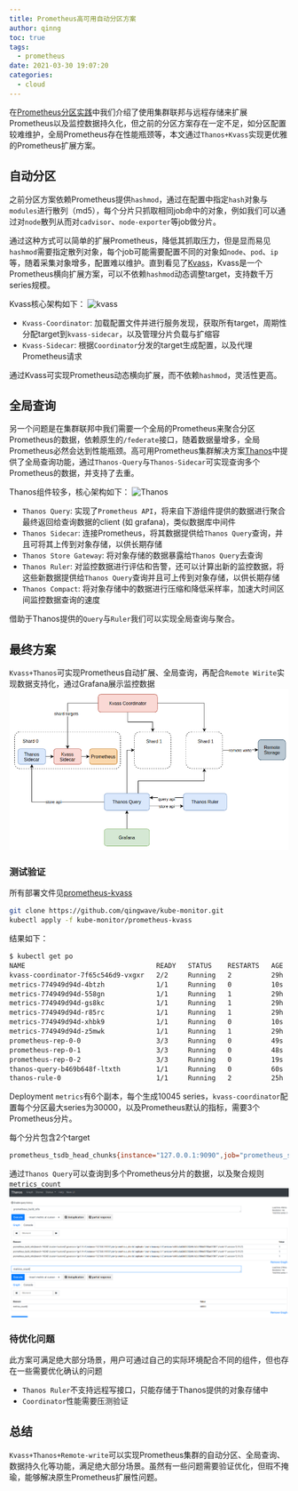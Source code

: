 ```yaml
---
title: Prometheus高可用自动分区方案
author: qinng
toc: true
tags:
  - prometheus
date: 2021-03-30 19:07:20
categories:
  - cloud
---
```


在[Prometheus分区实践](/prometheus-federation)中我们介绍了使用集群联邦与远程存储来扩展Prometheus以及监控数据持久化，但之前的分区方案存在一定不足，如分区配置较难维护，全局Prometheus存在性能瓶颈等，本文通过`Thanos+Kvass`实现更优雅的Prometheus扩展方案。

## 自动分区
之前分区方案依赖Prometheus提供`hashmod`，通过在配置中指定`hash`对象与`modules`进行散列（md5），每个分片只抓取相同job命中的对象，例如我们可以通过对`node`散列从而对`cadvisor`、`node-exporter`等job做分片。

通过这种方式可以简单的扩展Prometheus，降低其抓取压力，但是显而易见`hashmod`需要指定散列对象，每个job可能需要配置不同的对象如`node`、`pod`、`ip`等，随着采集对象增多，配置难以维护。直到看见了[Kvass](https://github.com/tkestack/kvass)，Kvass是一个Prometheus横向扩展方案，可以不依赖`hashmod`动态调整target，支持数千万series规模。

Kvass核心架构如下：
![kvass](https://github.com/tkestack/kvass/raw/master/README.assets/image-20201126031456582.png)
- `Kvass-Coordinator`: 加载配置文件并进行服务发现，获取所有target，周期性分配target到`kvass-sidecar`，以及管理分片负载与扩缩容
- `Kvass-Sidecar`: 根据`Coordinator`分发的target生成配置，以及代理Prometheus请求

通过Kvass可实现Prometheus动态横向扩展，而不依赖`hashmod`，灵活性更高。

## 全局查询
另一个问题是在集群联邦中我们需要一个全局的Prometheus来聚合分区Prometheus的数据，依赖原生的`/federate`接口，随着数据量增多，全局Prometheus必然会达到性能瓶颈。高可用Prometheus集群解决方案[Thanos](https://github.com/thanos-io/thanos)中提供了全局查询功能，通过`Thanos-Query`与`Thanos-Sidecar`可实现查询多个Prometheus的数据，并支持了去重。

Thanos组件较多，核心架构如下：
![Thanos](https://github.com/thanos-io/thanos/raw/main/docs/img/arch.jpg)
- `Thanos Query`: 实现了`Prometheus API`，将来自下游组件提供的数据进行聚合最终返回给查询数据的client (如 grafana)，类似数据库中间件
- `Thanos Sidecar`: 连接Prometheus，将其数据提供给`Thanos Query`查询，并且可将其上传到对象存储，以供长期存储
- `Thanos Store Gateway`: 将对象存储的数据暴露给`Thanos Query`去查询
- `Thanos Ruler`: 对监控数据进行评估和告警，还可以计算出新的监控数据，将这些新数据提供给`Thanos Query`查询并且可上传到对象存储，以供长期存储
- `Thanos Compact`: 将对象存储中的数据进行压缩和降低采样率，加速大时间区间监控数据查询的速度

借助于Thanos提供的`Query`与`Ruler`我们可以实现全局查询与聚合。

## 最终方案
`Kvass+Thanos`可实现Prometheus自动扩展、全局查询，再配合`Remote Wirite`实现数据支持化，通过Grafana展示监控数据
![Prometheus-HA](/img/blogImg/prometheus-ha.png)

### 测试验证
所有部署文件见[prometheus-kvass](https://github.com/qingwave/kube-monitor/tree/master/prometheus-kvass)
```bash
git clone https://github.com/qingwave/kube-monitor.git
kubectl apply -f kube-monitor/prometheus-kvass
```
结果如下：
```bash
$ kubectl get po
NAME                                 READY   STATUS    RESTARTS   AGE
kvass-coordinator-7f65c546d9-vxgxr   2/2     Running   2          29h
metrics-774949d94d-4btzh             1/1     Running   0          10s
metrics-774949d94d-558gn             1/1     Running   1          29h
metrics-774949d94d-gs8kc             1/1     Running   1          29h
metrics-774949d94d-r85rc             1/1     Running   1          29h
metrics-774949d94d-xhbk9             1/1     Running   0          10s
metrics-774949d94d-z5mwk             1/1     Running   1          29h
prometheus-rep-0-0                   3/3     Running   0          49s
prometheus-rep-0-1                   3/3     Running   0          48s
prometheus-rep-0-2                   3/3     Running   0          19s
thanos-query-b469b648f-ltxth         1/1     Running   0          60s
thanos-rule-0                        1/1     Running   2          25h
```

Deployment `metrics`有6个副本，每个生成10045 series，`kvass-coordinator`配置每个分区最大series为30000，以及Prometheus默认的指标，需要3个Prometheus分片。

每个分片包含2个target
```bash
prometheus_tsdb_head_chunks{instance="127.0.0.1:9090",job="prometheus_shards",replicate="prometheus-rep-0-0",shard="0"}	20557
```

通过`Thanos Query`可以查询到多个Prometheus分片的数据，以及聚合规则`metrics_count`
![thanos-query](/img/blogImg/thanos-query.png)

### 待优化问题
此方案可满足绝大部分场景，用户可通过自己的实际环境配合不同的组件，但也存在一些需要优化确认的问题
- `Thanos Ruler`不支持远程写接口，只能存储于Thanos提供的对象存储中
- `Coordinator`性能需要压测验证

## 总结
`Kvass+Thanos+Remote-write`可以实现Prometheus集群的自动分区、全局查询、数据持久化等功能，满足绝大部分场景。虽然有一些问题需要验证优化，但瑕不掩瑜，能够解决原生Prometheus扩展性问题。
